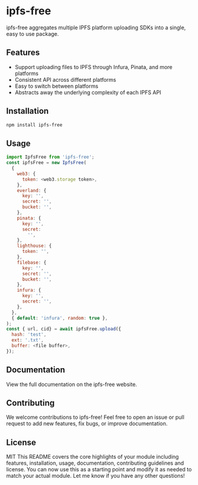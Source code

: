 # ipfs-free
ipfs-free aggregates multiple IPFS platform uploading SDKs into a single, easy to use package.
## Features
- Support uploading files to IPFS through Infura, Pinata, and more platforms
- Consistent API across different platforms
- Easy to switch between platforms
- Abstracts away the underlying complexity of each IPFS API
## Installation
```bash
npm install ipfs-free
```
## Usage
```js
import IpfsFree from 'ipfs-free';
const ipfsFree = new IpfsFree(
  {
    web3: {
      token: <web3.storage token>,
    },
    everland: {
      key: '',
      secret: '',
      bucket: '',
    },
    pinata: {
      key: '',
      secret:
        '',
    },
    lighthouse: {
      token: '',
    },
    filebase: {
      key: '',
      secret: '',
      bucket: '',
    },
    infura: {
      key: '',
      secret: '',
    },
  },
  { default: 'infura', random: true },
);
const { url, cid} = await ipfsFree.upload({
  hash: 'test',
  ext: '.txt',
  buffer: <file buffer>,
});
```
## Documentation
View the full documentation on the ipfs-free website.
## Contributing
We welcome contributions to ipfs-free! Feel free to open an issue or pull request to add new features, fix bugs, or improve documentation.
## License
MIT
This README covers the core highlights of your module including features, installation, usage, documentation, contributing guidelines and license. You can now use this as a starting point and modify it as needed to match your actual module. Let me know if you have any other questions! 